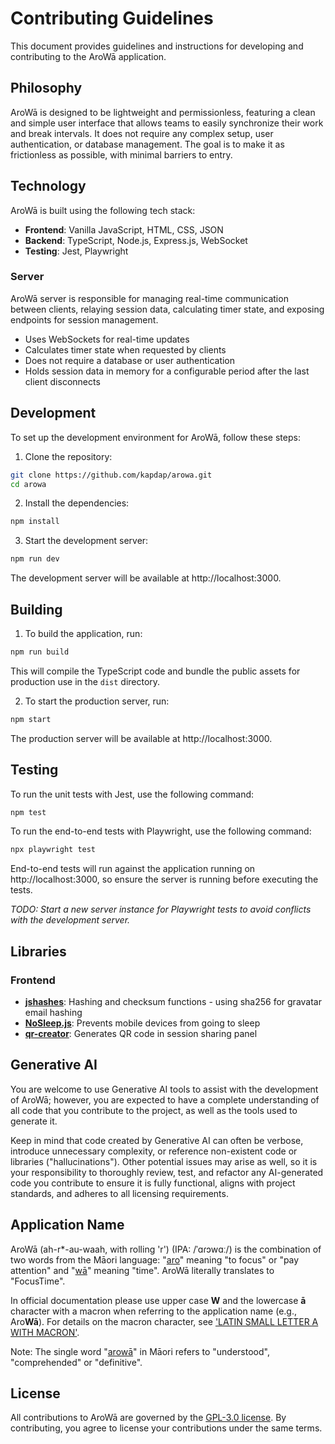 # Contributing Guidelines

This document provides guidelines and instructions for developing and contributing to the AroWā application.

## Philosophy

AroWā is designed to be lightweight and permissionless, featuring a clean and simple user interface that allows teams to easily synchronize their work and break intervals. It does not require any complex setup, user authentication, or database management. The goal is to make it as frictionless as possible, with minimal barriers to entry.

## Technology

AroWā is built using the following tech stack:

- **Frontend**: Vanilla JavaScript, HTML, CSS, JSON
- **Backend**: TypeScript, Node.js, Express.js, WebSocket
- **Testing**: Jest, Playwright

### Server

AroWā server is responsible for managing real-time communication between clients, relaying session data, calculating timer state, and exposing endpoints for session management.

- Uses WebSockets for real-time updates
- Calculates timer state when requested by clients
- Does not require a database or user authentication
- Holds session data in memory for a configurable period after the last client disconnects

## Development

To set up the development environment for AroWā, follow these steps:

1. Clone the repository:

```bash
git clone https://github.com/kapdap/arowa.git
cd arowa
```

2. Install the dependencies:

```bash
npm install
```

3. Start the development server:

```bash
npm run dev
```

The development server will be available at http://localhost:3000.

## Building

1. To build the application, run:

```bash
npm run build
```

This will compile the TypeScript code and bundle the public assets for production use in the `dist` directory.

2. To start the production server, run:

```bash
npm start
```

The production server will be available at http://localhost:3000.

## Testing

To run the unit tests with Jest, use the following command:

```bash
npm test
```

To run the end-to-end tests with Playwright, use the following command:

```bash
npx playwright test
```

End-to-end tests will run against the application running on http://localhost:3000, so ensure the server is running before executing the tests.

_TODO: Start a new server instance for Playwright tests to avoid conflicts with the development server._

## Libraries

### Frontend

- **[jshashes](https://github.com/h2non/jshashes)**: Hashing and checksum functions - using sha256 for gravatar email hashing
- **[NoSleep.js](https://github.com/richtr/NoSleep.js/)**: Prevents mobile devices from going to sleep
- **[qr-creator](https://github.com/nimiq/qr-creator)**: Generates QR code in session sharing panel

## Generative AI

You are welcome to use Generative AI tools to assist with the development of AroWā; however, you are expected to have a complete understanding of all code that you contribute to the project, as well as the tools used to generate it.

Keep in mind that code created by Generative AI can often be verbose, introduce unnecessary complexity, or reference non-existent code or libraries ("hallucinations"). Other potential issues may arise as well, so it is your responsibility to thoroughly review, test, and refactor any AI-generated code you contribute to ensure it is fully functional, aligns with project standards, and adheres to all licensing requirements.

## Application Name

AroWā (ah-r\*-au-waah, with rolling 'r') (IPA: /ˈɑɾɔwɑː/) is the combination of two words from the Māori language: "[aro](https://maoridictionary.co.nz/search?keywords=aro)" meaning "to focus" or "pay attention" and "[wā](https://maoridictionary.co.nz/search?keywords=wā)" meaning "time". AroWā literally translates to "FocusTime".

In official documentation please use upper case **W** and the lowercase **ā** character with a macron when referring to the application name (e.g., Aro**Wā**). For details on the macron character, see ['LATIN SMALL LETTER A WITH MACRON'](https://www.compart.com/en/unicode/U+0101).

Note: The single word "[arowā](https://www2.nzqa.govt.nz/assets/NCEA/Subject-pages/Earth-and-Space-Science/Subject-page/NZQA-Science-Technology-terms-Maori-to-English.pdf)" in Māori refers to "understood", "comprehended" or "definitive".

## License

All contributions to AroWā are governed by the [GPL-3.0 license](LICENSE). By contributing, you agree to license your contributions under the same terms.

